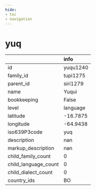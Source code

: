 ```yaml
---
hide:
- toc
- navigation
---
```

# yuq
|                      | info     |
|:---------------------|:---------|
| id                   | yuqu1240 |
| family_id            | tupi1275 |
| parent_id            | siri1279 |
| name                 | Yuqui    |
| bookkeeping          | False    |
| level                | language |
| latitude             | -16.7875 |
| longitude            | -64.9438 |
| iso639P3code         | yuq      |
| description          | nan      |
| markup_description   | nan      |
| child_family_count   | 0        |
| child_language_count | 0        |
| child_dialect_count  | 0        |
| country_ids          | BO       |